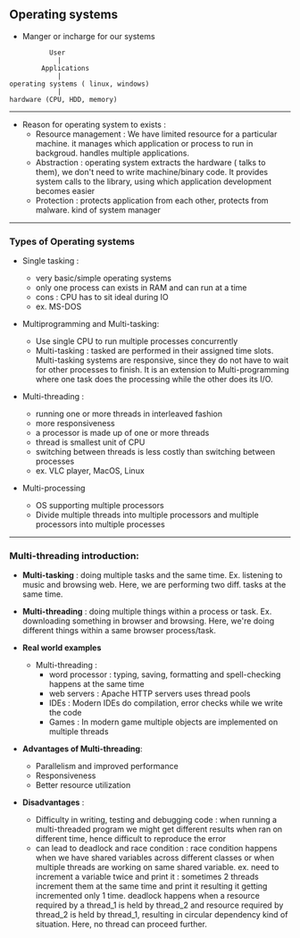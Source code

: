## Operating systems

- Manger or incharge for our systems

```
          User 
            |
        Applications
            |
operating systems ( linux, windows)
            |
hardware (CPU, HDD, memory)
```
__________________________________________________________________________________________

* Reason for operating system to exists :
    - Resource management : We have limited resource for a particular machine. it manages which application or process to run in backgroud. handles
                           multiple applications.
    - Abstraction : operating system extracts the hardware ( talks to them), we don't need to write machine/binary code. It provides system calls to
                    the library, using which application development becomes easier
    - Protection : protects application from each other, protects from malware. kind of system manager

__________________________________________________________________________________________

### Types of Operating systems

* Single tasking :
    - very basic/simple operating systems
    - only one process can exists in RAM and can run at a time 
    - cons : CPU has to sit ideal during IO
    - ex. MS-DOS

* Multiprogramming and Multi-tasking:
    - Use single CPU to run multiple processes concurrently
    - Multi-tasking : tasked are performed in their assigned time slots. Multi-tasking systems are
    responsive, since they do not have to wait for other processes to finish. It is an extension to 
    Multi-programming where one task does the processing while the other does its I/O.

* Multi-threading :
    - running one or more threads in interleaved fashion
    - more responsiveness
    - a processor is made up of one or more threads
    - thread is smallest unit of CPU
    - switching between threads is less costly than switching between processes
    - ex. VLC player, MacOS, Linux

* Multi-processing
    - OS supporting multiple processors
    - Divide multiple threads into multiple processors and multiple processors into multiple processes
----------------------------------
### Multi-threading introduction:

- **Multi-tasking** : doing multiple tasks and the same time. Ex. listening to music and browsing
web. Here, we are performing two diff. tasks at the same time.
- **Multi-threading** : doing multiple things within a process or task. Ex. downloading something
in browser and browsing. Here, we're doing different things within a same browser process/task.

- **Real world examples**
    - Multi-threading :
        - word processor : typing, saving, formatting and spell-checking happens at the same
        time
        - web servers : Apache HTTP servers uses thread pools
        - IDEs : Modern IDEs do compilation, error checks while we write the code
        - Games : In modern game multiple objects are implemented on multiple threads
- **Advantages of Multi-threading**:
    - Parallelism and improved performance
    - Responsiveness
    - Better resource utilization
- **Disadvantages** :
    - Difficulty in writing, testing and debugging code : when running a multi-threaded program we might
    get different results when ran on different time, hence difficult to reproduce the error
    - can lead to deadlock and race condition : race condition happens when we have shared variables across different classes
    or when multiple threads are working on same shared variable.
    ex. need to increment a variable twice and print it : sometimes 2 threads increment them at the same time and print
    it resulting it getting incremented only 1 time.
    deadlock happens when a resource required by a thread_1 is held by thread_2 and resource required by thread_2 is held
    by thread_1, resulting in circular dependency kind of situation. Here, no thread can proceed further.

